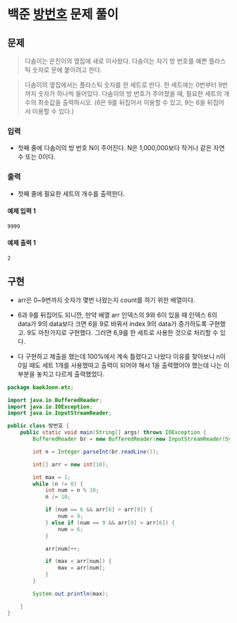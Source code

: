# 백준 [방번호](https://www.acmicpc.net/problem/1475) 문제 풀이
## 문제
> 다솜이는 은진이의 옆집에 새로 이사왔다. 다솜이는 자기 방 번호를 예쁜 플라스틱 숫자로 문에 붙이려고 한다.

> 다솜이의 옆집에서는 플라스틱 숫자를 한 세트로 판다. 한 세트에는 0번부터 9번까지 숫자가 하나씩 들어있다. 다솜이의 방 번호가 주어졌을 때, 필요한 세트의 개수의 최솟값을 출력하시오. (6은 9를 뒤집어서 이용할 수 있고, 9는 6을 뒤집어서 이용할 수 있다.)

### 입력
* 첫째 줄에 다솜이의 방 번호 N이 주어진다. N은 1,000,000보다 작거나 같은 자연수 또는 0이다.

### 출력
* 첫째 줄에 필요한 세트의 개수를 출력한다.

#### 예제 입력 1 
```text
9999
```
#### 예제 출력 1 
```text
2
```

## 구현
* arr은 0~9번까지 숫자가 몇번 나왔는지 count를 하기 위한 배열이다.

* 6과 9를 뒤집어도 되니깐, 만약 배열 arr 인덱스의 9와 6이 있을 때 인덱스 6의 data가 9의 data보다 크면 6을 9로 바꿔서
index 9의 data가 증가하도록 구현했고. 9도 마찬가지로 구현했다. 그러면 6,9를 한 세트로 사용한 것으로 처리할 수 있다.
  
* 다 구현하고 제출을 했는데 100%에서 계속 틀렸다고 나왔다 이유를 찾아보니 n이 0일 때도 세트 1개를 사용했따고
출력이 되어야 해서 1을 출력했어야 했는데 나는 이 부분을 놓치고 다르게 출력했었다.

```java
package baekJoon.etc;

import java.io.BufferedReader;
import java.io.IOException;
import java.io.InputStreamReader;

public class 방번호 {
    public static void main(String[] args) throws IOException {
        BufferedReader br = new BufferedReader(new InputStreamReader(System.in));

        int n = Integer.parseInt(br.readLine());

        int[] arr = new int[10];

        int max = 1;
        while (n != 0) {
            int num = n % 10;
            n /= 10;

            if (num == 6 && arr[6] > arr[9]) {
                num = 9;
            } else if (num == 9 && arr[9] > arr[6]) {
                num = 6;
            }

            arr[num]++;

            if (max < arr[num]) {
                max = arr[num];
            }
        }

        System.out.println(max);

    }
}
```